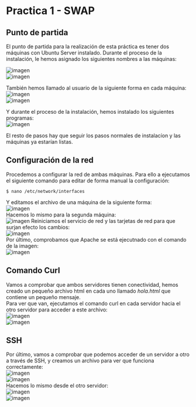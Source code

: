 # Practica 1 - SWAP

## Punto de partida
El punto de partida para la realización de esta práctica es tener dos máquinas con Ubuntu Server instalado. Durante el proceso de la instalación, le hemos asignado los siguientes nombres a las máquinas:

![imagen](https://anixo.github.io/SWAP/blob/master/Practicas/P1/img/1_nombre10.png)  
![imagen](https://anixo.github.io/SWAP/blob/master/Practicas/P1/img/2_nombre20.png)

También hemos llamado al usuario de la siguiente forma en cada máquina:  
![imagen](https://anixo.github.io/SWAP/blob/master/Practicas/P1/img/3_usuario10.png)  
![imagen](https://anixo.github.io/SWAP/blob/master/Practicas/P1/img/4_usuario20.png)

Y durante el proceso de la instalación, hemos instalado los siguientes programas:  
![imagen](https://anixo.github.io/SWAP/blob/master/Practicas/P1/img/5_programas.png)  

El resto de pasos hay que seguir los pasos normales de instalacíon y las máquinas ya estarían listas.

## Configuración de la red
Procedemos a configurar la red de ambas máquinas. Para ello a ejecutamos el siguiente comando para editar de forma manual la configuración:
~~~
$ nano /etc/network/interfaces
~~~
Y editamos el archivo de una máquina de la siguiente forma:  
![imagen](https://anixo.github.io/SWAP/blob/master/Practicas/P1/img/6_red10.png)  
Hacemos lo mismo para la segunda máquina:  
![imagen](https://anixo.github.io/SWAP/blob/master/Practicas/P1/img/7_red20.png)
Reiniciamos el servicio de red y las tarjetas de red para que surjan efecto los cambios:  
![imagen](https://anixo.github.io/SWAP/blob/master/Practicas/P1/img/8_reinicio.png)  
Por último, comprobamos que Apache se está ejecutnado con el comando de la imagen:  
![imagen](https://anixo.github.io/SWAP/blob/master/Practicas/P1/img/9_apacherun.png)  

## Comando Curl
Vamos a  comprobar que ambos servidores tienen conectividad, hemos creado un pequeño archivo html en cada uno llamado *hola.html* que contiene un pequeño mensaje.  
Para ver que van, ejecutamos el comando curl en cada servidor hacia el otro servidor para acceder a este archivo:  
![imagen](https://anixo.github.io/SWAP/blob/master/Practicas/P1/img/10_curl10.png)  
![imagen](https://anixo.github.io/SWAP/blob/master/Practicas/P1/img/11_curl20.png)  

## SSH
Por último, vamos a comprobar que podemos acceder de un servidor a otro a través de SSH, y creamos un archivo para ver que funciona correctamente:  
![imagen](https://anixo.github.io/SWAP/blob/master/Practicas/P1/img/12_ssh10.png)  
![imagen](https://anixo.github.io/SWAP/blob/master/Practicas/P1/img/13_ssh10comprobacion.png)  
Hacemos lo mismo desde el otro servidor:  
![imagen](https://anixo.github.io/SWAP/blob/master/Practicas/P1/img/14_ssh20.png)  
![imagen](https://anixo.github.io/SWAP/blob/master/Practicas/P1/img/15_ssh20comprobacion.png)  
